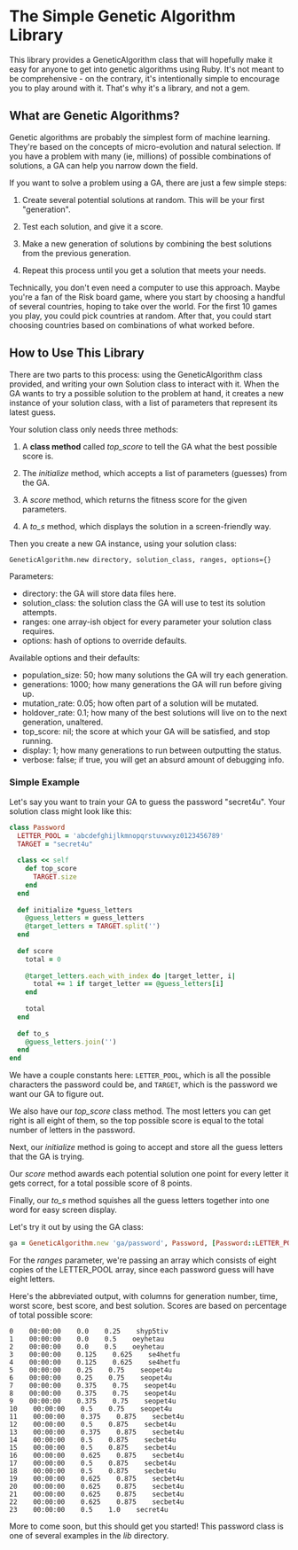 # The Simple Genetic Algorithm Library

This library provides a GeneticAlgorithm class that will hopefully make it easy
for anyone to get into genetic algorithms using Ruby. It's not meant to be comprehensive - 
on the contrary, it's intentionally simple to encourage you to play around with it. That's
why it's a library, and not a gem.

## What are Genetic Algorithms?

Genetic algorithms are probably the simplest form of machine learning. They're based on the 
concepts of micro-evolution and natural selection. If you have a problem with many 
(ie, millions) of possible combinations of solutions, a GA can help you narrow down
the field.

If you want to solve a problem using a GA, there are just a few simple steps:

1. Create several potential solutions at random. This will be your first "generation".

2. Test each solution, and give it a score.

3. Make a new generation of solutions by combining the best solutions from the previous generation.

4. Repeat this process until you get a solution that meets your needs.

Technically, you don't even need a computer to use this approach. Maybe you're a fan of the 
Risk board game, where you start by choosing a handful of several countries, hoping to take
over the world. For the first 10 games you play, you could pick countries at random. After that, 
you could start choosing countries based on combinations of what worked before. 

## How to Use This Library

There are two parts to this process: using the GeneticAlgorithm class provided, and writing your own
Solution class to interact with it. When the GA wants to try a possible solution to the problem at
hand, it creates a new instance of your solution class, with a list of parameters that represent its 
latest guess.

Your solution class only needs three methods:

1. A **class method** called *top_score* to tell the GA what the best possible score is.

2. The *initialize* method, which accepts a list of parameters (guesses) from the GA.

3. A *score* method, which returns the fitness score for the given parameters.

4. A *to_s* method, which displays the solution in a screen-friendly way.

Then you create a new GA instance, using your solution class:

```
GeneticAlgorithm.new directory, solution_class, ranges, options={}
```

Parameters:

* directory: the GA will store data files here.
* solution_class: the solution class the GA will use to test its solution attempts.
* ranges: one array-ish object for every parameter your solution class requires.
* options: hash of options to override defaults.

Available options and their defaults:

* population_size: 50; how many solutions the GA will try each generation.
* generations: 1000; how many generations the GA will run before giving up.
* mutation_rate: 0.05; how often part of a solution will be mutated.
* holdover_rate: 0.1; how many of the best solutions will live on to the next generation, unaltered.
* top_score: nil; the score at which your GA will be satisfied, and stop running.
* display: 1; how many generations to run between outputting the status.
* verbose: false; if true, you will get an absurd amount of debugging info.

### Simple Example

Let's say you want to train your GA to guess the password "secret4u". Your solution class might look like this:

```ruby
class Password
  LETTER_POOL = 'abcdefghijlkmnopqrstuvwxyz0123456789'
  TARGET = "secret4u"
  
  class << self
    def top_score
      TARGET.size
    end
  end
  
  def initialize *guess_letters
    @guess_letters = guess_letters
    @target_letters = TARGET.split('')
  end
  
  def score
    total = 0
    
    @target_letters.each_with_index do |target_letter, i|
      total += 1 if target_letter == @guess_letters[i]
    end
    
    total
  end
    
  def to_s
    @guess_letters.join('')
  end
end
```

We have a couple constants here: `LETTER_POOL`, which is all the possible characters 
the password could be, and `TARGET`, which is the password we want our GA to figure out.

We also have our *top_score* class method. The most letters you can get right is all eight
of them, so the top possible score is equal to the total number of letters in the password.

Next, our *initialize* method is going to accept and store all the guess letters that the GA is trying.

Our *score* method awards each potential solution one point for every letter it gets correct, 
for a total possible score of 8 points.

Finally, our *to_s* method squishes all the guess letters together into one word for easy screen display.

Let's try it out by using the GA class:

```ruby
ga = GeneticAlgorithm.new 'ga/password', Password, [Password::LETTER_POOL]*8

```

For the *ranges* parameter, we're passing an array which consists of eight copies of the LETTER_POOL
array, since each password guess will have eight letters.

Here's the abbreviated output, with columns for generation number, time, worst score, best score, and best solution. 
Scores are based on percentage of total possible score:

```
0    00:00:00    0.0    0.25    shyp5tiv
1    00:00:00    0.0    0.5    oeyhetau
2    00:00:00    0.0    0.5    oeyhetau
3    00:00:00    0.125    0.625    se4hetfu
4    00:00:00    0.125    0.625    se4hetfu
5    00:00:00    0.25    0.75    seopet4u
6    00:00:00    0.25    0.75    seopet4u
7    00:00:00    0.375    0.75    seopet4u
8    00:00:00    0.375    0.75    seopet4u
9    00:00:00    0.375    0.75    seopet4u
10    00:00:00    0.5    0.75    seopet4u
11    00:00:00    0.375    0.875    secbet4u
12    00:00:00    0.5    0.875    secbet4u
13    00:00:00    0.375    0.875    secbet4u
14    00:00:00    0.5    0.875    secbet4u
15    00:00:00    0.5    0.875    secbet4u
16    00:00:00    0.625    0.875    secbet4u
17    00:00:00    0.5    0.875    secbet4u
18    00:00:00    0.5    0.875    secbet4u
19    00:00:00    0.625    0.875    secbet4u
20    00:00:00    0.625    0.875    secbet4u
21    00:00:00    0.625    0.875    secbet4u
22    00:00:00    0.625    0.875    secbet4u
23    00:00:00    0.5    1.0    secret4u
```

More to come soon, but this should get you started! This password class is one of several examples in the *lib* directory.
